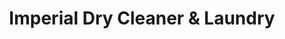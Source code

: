 ---
title: "Imperial Dry Cleaner & Laundry"
url: /kilgore/imperial-dry-cleaner-and-laundry/
shop: laundry
---